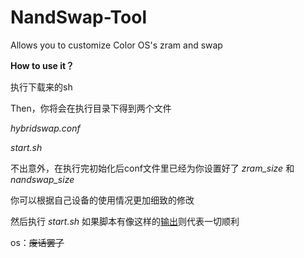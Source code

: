 # NandSwap-Tool
Allows you to customize Color OS's zram and swap

__How to use it？__

执行下载来的sh

Then，你将会在执行目录下得到两个文件

_hybridswap.conf_ 

_start.sh_

不出意外，在执行完初始化后conf文件里已经为你设置好了 _zram_size_ 和 _nandswap_size_

你可以根据自己设备的使用情况更加细致的修改

然后执行 _start.sh_ 如果脚本有像这样的[输出](https://github.com/Magma-71453/NandSwap-Tool/blob/main/Screenshot_2025-04-16-16-33-21-19_84d3000e3f4017145260f7618db1d683.jpg)则代表一切顺利

os：~~废话罢了~~


